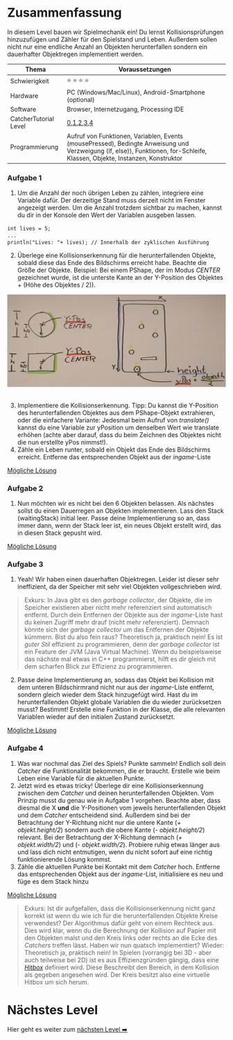 # Zusammenfassung
In diesem Level bauen wir Spielmechanik ein! Du lernst Kollisionsprüfungen hinzuzufügen und Zähler für den Spielstand und Leben. Außerdem sollen nicht nur eine endliche Anzahl an Objekten herunterfallen sondern ein dauerhafter Objektregen implementiert werden.

| Thema                 | Voraussetzungen         |
| --------------------- | ----------------------- |
| Schwierigkeit         | :star: :star: :star: :star:          |
| Hardware              | PC (Windows/Mac/Linux), Android-Smartphone (optional)  |
| Software              | Browser, Internetzugang, Processing IDE  |
| CatcherTutorial Level | [0](https://github.com/Flocksserver/CatcherTutorial/blob/master/tutorial/Level0/Processing_Tutorial_Level_%230-CatcherGameTutorial.md),[1](https://github.com/Flocksserver/CatcherTutorial/blob/master/tutorial/Level1/Processing_Tutorial_Level_%231-CatcherGameTutorial.md),[2](https://github.com/Flocksserver/CatcherTutorial/blob/master/tutorial/Level2/Processing_Tutorial_Level_%232-CatcherGameTutorial.md),[3](https://github.com/Flocksserver/CatcherTutorial/blob/master/tutorial/Level3/Processing_Tutorial_Level_%233-CatcherGameTutorial.md),[4](https://github.com/Flocksserver/CatcherTutorial/blob/master/tutorial/Level4/Processing_Tutorial_Level_%234-CatcherGameTutorial.md)                       |
| Programmierung        | Aufruf von Funktionen, Variablen,  Events (mousePressed), Bedingte Anweisung und Verzweigung (if, else)), Funktionen, for-Schleife, Klassen, Objekte, Instanzen, Konstruktor|

### Aufgabe 1
1. Um die Anzahl der noch übrigen Leben zu zählen, integriere eine Variable dafür. Der derzeitige Stand muss derzeit nicht im Fenster angezeigt werden. Um die Anzahl trotzdem sichtbar zu machen, kannst du dir in der Konsole den Wert der Variablen ausgeben lassen.
```processing
int lives = 5;
...
println("Lives: "+ lives); // Innerhalb der zyklischen Ausführung
```
2. Überlege eine Kollisionserkennung für die herunterfallenden Objekte, sobald diese das Ende des Bildschirms erreicht habe. Beachte die Größe der Objekte. Beispiel: Bei einem PShape, der im Modus *CENTER* gezeichnet wurde, ist die unterste Kante an der Y-Position des Objektes + (Höhe des Objektes / 2)).
<div>
<img src="https://github.com/Flocksserver/CatcherTutorial/raw/master/tutorial/Level5/collision.png" width="600">
</div>
<br>

3. Implementiere die Kollisionserkennung. Tipp: Du kannst die Y-Position des herunterfallenden Objektes aus dem PShape-Objekt extrahieren, oder die einfachere Variante: Jedesmal beim Aufruf von *translate()* kannst du eine Variable zur yPosition um denselben Wert wie translate erhöhen (achte aber darauf, dass du beim Zeichnen des Objektes nicht die nun erstellte yPos nimmst!).
4. Zähle ein Leben runter, sobald ein Objekt das Ende des Bildschirms erreicht. Entferne das entsprechenden Objekt aus der *ingame*-Liste

[Mögliche Lösung](https://github.com/Flocksserver/CatcherTutorial/blob/master/tutorial/Level5/CatcherTutorialLevel5A1)

### Aufgabe 2
1. Nun möchten wir es nicht bei den 6 Objekten belassen. Als nächstes sollst du einen Dauerregen an Objekten implementieren. Lass den Stack (waitingStack) initial leer. Passe deine Implementierung so an, dass immer dann, wenn der Stack leer ist, ein neues Objekt erstellt wird, das in diesen Stack gepusht wird.

[Mögliche Lösung](https://github.com/Flocksserver/CatcherTutorial/blob/master/tutorial/Level5/CatcherTutorialLevel5A2)

### Aufgabe 3
1. Yeah! Wir haben einen dauerhaften Objektregen. Leider ist dieser sehr ineffizient, da der Speicher mit sehr viel Objekten vollgeschrieben wird.
> Exkurs: In Java gibt es den *garbage collector*, der Objekte, die im Speicher existieren aber nicht mehr referenziert sind automatisch entfernt. Durch dein Entfernen der Objekte aus der *ingame*-Liste hast du keinen Zugriff mehr drauf (nicht mehr referenziert). Demnach könnte sich der *garbage collector* um das Entfernen der Objekte kümmern. Bist du also fein raus? Theoretisch ja, praktisch nein! Es ist *guter Stil* effizient zu programmieren, denn der *garbage collector* ist ein Feature der JVM (Java Virtual Machine). Wenn du beispielsweise das nächste mal etwas in C++ programmierst, hilft es dir gleich mit dem scharfen Blick zur Effizienz zu programmieren.

2. Passe deine Implementierung an, sodass das Objekt bei Kollision mit dem unteren Bildschirmrand nicht nur aus der *ingame*-Liste entfernt, sondern gleich wieder dem Stack hinzugefügt wird. Hast du im herunterfallenden Objekt globale Variablen die du wieder zurücksetzen musst? Bestimmt! Erstelle eine Funktion in der Klasse, die alle relevanten Variablen wieder auf den initialen Zustand zurücksetzt.

[Mögliche Lösung](https://github.com/Flocksserver/CatcherTutorial/blob/master/tutorial/Level5/CatcherTutorialLevel5A3)

### Aufgabe 4
1. Was war nochmal das Ziel des Spiels? Punkte sammeln! Endlich soll dein *Catcher* die Funktionalität bekommen, die er braucht. Erstelle wie beim Leben eine Variable für die aktuellen Punkte.
2. Jetzt wird es etwas tricky! Überlege dir eine Kollisionserkennung zwischen dem *Catcher* und deinen herunterfallenden Objekten. Vom Prinzip musst du genau wie in Aufgabe 1 vorgehen. Beachte aber, dass diesmal die X **und** die Y-Positionen vom jeweils herunterfallenden Objekt und dem *Catcher* entscheidend sind. Außerdem sind bei der Betrachtung der Y-Richtung nicht nur die untere Kante (*+ objekt.height/2*) sondern auch die obere Kante (*- objekt.height/2*) relevant. Bei der Betrachtung der X-Richtung demnach (*+ objekt.width/2*) und (*- objekt.width/2*). Probiere ruhig etwas länger aus und lass dich nicht entmutigen, wenn du nicht sofort auf eine richtig funktionierende Lösung kommst.
3. Zähle die aktuellen Punkte bei Kontakt mit dem *Catcher* hoch. Entferne das entsprechenden Objekt aus der *ingame*-List, initialisiere es neu und füge es dem Stack hinzu

[Mögliche Lösung](https://github.com/Flocksserver/CatcherTutorial/blob/master/tutorial/Level5/CatcherTutorialLevel5A4)

> Exkurs: Ist dir aufgefallen, dass die Kollisionserkennung nicht ganz korrekt ist wenn du wie ich für die herunterfallenden Objekte Kreise verwendest? Der Algorithmus dafür geht von einem Rechteck aus. Dies wird klar, wenn du die Berechnung der Kollision auf Papier mit den Objekten malst und den Kreis links oder rechts an die Ecke des *Catchers* treffen lässt. Haben wir nun quatsch implementiert? Wieder: Theoretisch ja, praktisch nein! In Spielen (vorrangig bei 3D - aber auch teilweise bei 2D) ist es aus Effizienzgründen gängig, dass eine [*Hitbox*](https://de.wikipedia.org/wiki/Hitbox) definiert wird. Diese Beschreibt den Bereich, in dem Kollision als gegeben angesehen wird. Der Kreis besitzt also eine virtuelle Hitbox um sich herum.



# Nächstes Level
Hier geht es weiter zum [nächsten Level :arrow_right:](https://github.com/Flocksserver/CatcherTutorial/blob/master/tutorial/Level6/Processing_Tutorial_Level_%236-CatcherGameTutorial.md)
